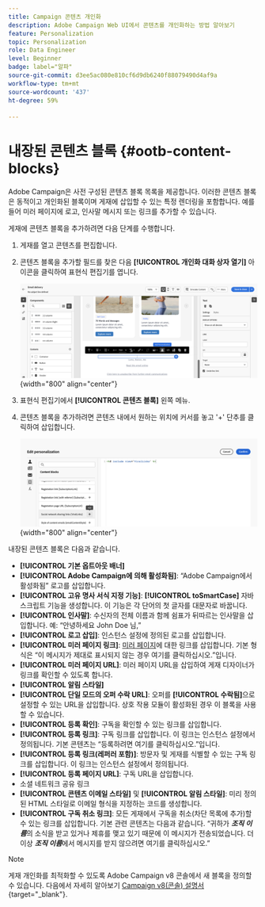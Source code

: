```yaml
---
title: Campaign 콘텐츠 개인화
description: Adobe Campaign Web UI에서 콘텐츠를 개인화하는 방법 알아보기
feature: Personalization
topic: Personalization
role: Data Engineer
level: Beginner
badge: label="알파"
source-git-commit: d3ee5ac080e810cf6d9db6240f88079490d4af9a
workflow-type: tm+mt
source-wordcount: '437'
ht-degree: 59%

---
```



# 내장된 콘텐츠 블록 {#ootb-content-blocks}

Adobe Campaign은 사전 구성된 콘텐츠 블록 목록을 제공합니다. 이러한 콘텐츠 블록은 동적이고 개인화된 블록이며 게재에 삽입할 수 있는 특정 렌더링을 포함합니다. 예를 들어 미러 페이지에 로고, 인사말 메시지 또는 링크를 추가할 수 있습니다.

게재에 콘텐츠 블록을 추가하려면 다음 단계를 수행합니다.

1. 게재를 열고 콘텐츠를 편집합니다.

1. 콘텐츠 블록을 추가할 필드를 찾은 다음 **[!UICONTROL 개인화 대화 상자 열기]** 아이콘을 클릭하여 표현식 편집기를 엽니다.

   ![](assets/content-block-access.png){width="800" align="center"}

1. 표현식 편집기에서 **[!UICONTROL 콘텐츠 블록]** 왼쪽 메뉴.

1. 콘텐츠 블록을 추가하려면 콘텐츠 내에서 원하는 위치에 커서를 놓고 &#39;+&#39; 단추를 클릭하여 삽입합니다.

   ![](assets/content-blocks.png){width="800" align="center"}

내장된 콘텐츠 블록은 다음과 같습니다.

* **[!UICONTROL 기본 옵트아웃 배너]**
* **[!UICONTROL Adobe Campaign에 의해 활성화됨]**: “Adobe Campaign에서 활성화됨” 로고를 삽입합니다.
* **[!UICONTROL 고유 명사 서식 지정 기능]**: **[!UICONTROL toSmartCase]** 자바스크립트 기능을 생성합니다. 이 기능은 각 단어의 첫 글자를 대문자로 바꿉니다.
* **[!UICONTROL 인사말]**: 수신자의 전체 이름과 함께 쉼표가 뒤따르는 인사말을 삽입합니다. 예: “안녕하세요 John Doe 님,”
* **[!UICONTROL 로고 삽입]**: 인스턴스 설정에 정의된 로고를 삽입합니다.
* **[!UICONTROL 미러 페이지 링크]**: [미러 페이지](../content/mirror-page.md)에 대한 링크를 삽입합니다. 기본 형식은 “이 메시지가 제대로 표시되지 않는 경우 여기를 클릭하십시오.”입니다.
* **[!UICONTROL 미러 페이지 URL]**: 미러 페이지 URL을 삽입하여 게재 디자이너가 링크를 확인할 수 있도록 합니다.
* **[!UICONTROL 알림 스타일]**
* **[!UICONTROL 단일 모드의 오퍼 수락 URL]**: 오퍼를 **[!UICONTROL 수락됨]**&#x200B;으로 설정할 수 있는 URL을 삽입합니다. 상호 작용 모듈이 활성화된 경우 이 블록을 사용할 수 있습니다.
* **[!UICONTROL 등록 확인]**: 구독을 확인할 수 있는 링크를 삽입합니다.
* **[!UICONTROL 등록 링크]**: 구독 링크를 삽입합니다. 이 링크는 인스턴스 설정에서 정의됩니다. 기본 콘텐츠는 “등록하려면 여기를 클릭하십시오.”입니다.
* **[!UICONTROL 등록 링크(레퍼러 포함)]**: 방문자 및 게재를 식별할 수 있는 구독 링크를 삽입합니다. 이 링크는 인스턴스 설정에서 정의됩니다.
* **[!UICONTROL 등록 페이지 URL]**: 구독 URL을 삽입합니다.
* 소셜 네트워크 공유 링크
* **[!UICONTROL 콘텐츠 이메일 스타일]** 및 **[!UICONTROL 알림 스타일]**: 미리 정의된 HTML 스타일로 이메일 형식을 지정하는 코드를 생성합니다.
* **[!UICONTROL 구독 취소 링크]**: 모든 게재에서 구독을 취소(차단 목록에 추가)할 수 있는 링크를 삽입합니다. 기본 관련 콘텐츠는 다음과 같습니다. “귀하가 ***조직 이름***&#x200B;의 소식을 받고 있거나 제휴를 맺고 있기 때문에 이 메시지가 전송되었습니다. 더 이상 ***조직 이름***&#x200B;에서 메시지를 받지 않으려면 여기를 클릭하십시오.”

>[!NOTE]
>
>게재 개인화를 최적화할 수 있도록 Adobe Campaign v8 콘솔에서 새 블록을 정의할 수 있습니다. 다음에서 자세히 알아보기 [Campaign v8(콘솔) 설명서](https://experienceleague.adobe.com/docs/campaign/campaign-v8/campaigns/send/personalize/personalization-blocks.html#create-custom-personalization-blocks){target="_blank"}.

